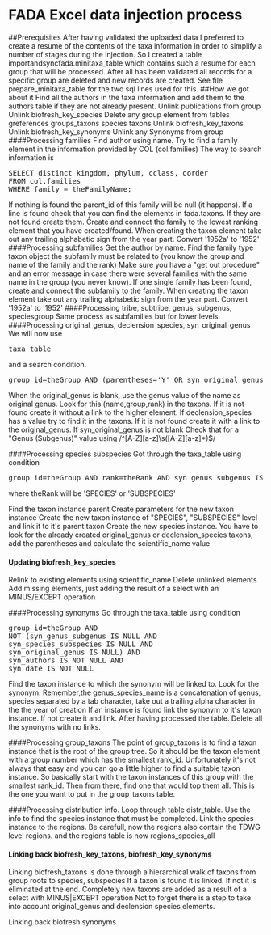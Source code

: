 # FADA Excel data injection process
##Prerequisites
After having validated the uploaded data I preferred to create a resume of the contents of the taxa information in order to simplify a number
of stages during the injection.
So I created a table
importandsyncfada.minitaxa_table
which contains such a resume for each group that will be processed.
After all has been validated all records for a specific group are deleted and new records are created.
See file prepare_minitaxa_table for the two sql lines used for this.
##How we got about it
Find all the authors in the taxa information and add them to the authors table if they are not already present.
Unlink publications from group
Unlink biofresh_key_species
Delete any group element from tables greferences groups_taxons species taxons
Unlink biofresh_key_taxons
Unlink biofresh_key_synonyms
Unlink any Synonyms from group
####Processing families
Find author using name. Try to find a family element in the information provided by COL (col.families) The way to search information is
<pre>
SELECT distinct kingdom, phylum, cclass, oorder
FROM col.families
WHERE family = theFamilyName;
</pre>
If nothing is found the parent_id of this family will be null (it happens).
If a line is found check that you can find the elements in fada.taxons.
If they are not found create them. Create and connect the family to the lowest ranking element that you have created/found.
When creating the taxon element take out any trailing alphabetic sign from the year part. Convert '1952a' to '1952'
####Processing subfamilies
Get the author by name.
Find the family type taxon object the subfamily must be related to (you know the group and name of the family and the rank)
Make sure you have a "get out procedure" and an error message in case there were several families with the same name in the group (you
never know).
If one single family has been found, create and connect the subfamily to the family.
When creating the taxon element take out any trailing alphabetic sign from the year part. Convert '1952a' to '1952'
####Processing tribe, subtribe, genus, subgenus, speciesgroup
Same process as subfamilies but for lower levels.
####Processing original_genus, declension_species, syn_original_genus
We will now use
<pre>
taxa_table
</pre>
and a search condition.
<pre>
group_id=theGroup AND (parentheses='Y' OR syn_original_genus IS NOT NULL)
</pre>
When the original_genus is blank, use the genus value of the name as original genus. Look for this (name,group,rank) in the taxons. If it is
not found create it without a link to the higher element.
If declension_species has a value try to find it in the taxons. If it is not found create it with a link to the original_genus.
If syn_original_genus is not blank
Check that for a "Genus (Subgenus)" value using
/^[A-Z][a-z]\s([A-Z][a-z]*)$/


####Processing species subspecies
Got through the taxa_table using condition
<pre>
group_id=theGroup AND rank=theRank AND syn_genus_subgenus IS NULL AND syn_species_subspecies IS NULL
</pre>
where theRank will be 'SPECIES' or 'SUBSPECIES'

Find the taxon instance parent
Create parameters for the new taxon instance
Create the new taxon instance of "SPECIES", "SUBSPECIES" level and link it to it's parent taxon
Create the new species instance.
You have to look for the already created original_genus or
  declension_species taxons, add the parentheses and calculate the scientific_name value

#### Updating biofresh_key_species
Relink to existing elements using scientific_name
Delete unlinked elements
Add missing elements, just adding the result of a select with an MINUS/EXCEPT operation

####Processing synonyms
Go through the taxa_table using condition
<pre>
group_id=theGroup AND
NOT (syn_genus_subgenus IS NULL AND
syn_species_subspecies IS NULL AND
syn_original_genus IS NULL) AND
syn_authors IS NOT NULL AND
syn_date IS NOT NULL
</pre>
Find the taxon instance to which the synonym will be linked to.
Look for the synonym. Remember,the genus_species_name is a concatenation of genus, species separated by a tab character, take out a trailing alpha character in the the year of creation
If an instance is found link the synonym to it's taxon instance.
If not create it and link.
After having processed the table.
Delete all the synonyms with no links.

####Processing group_taxons
The point of group_taxons is to find a taxon instance that is the root of the group tree.
So it should be the taxon element with a group number which has the smallest rank_id.
Unfortunately it's not always that easy and you can go a little higher to find a suitable taxon instance.
So basically start with the taxon instances of this group with the smallest rank_id.
Then from there, find one that would top them all.
This is the one you want to put in the group_taxons table.

####Processing distribution info.
Loop through table distr_table.
Use the info to find the species instance that must be completed.
Link the species instance to the regions.
Be carefull, now the regions also contain the TDWG level regions.
and the regions table is now regions_species_all

#### Linking back biofresh_key_taxons, biofresh_key_synonyms
Linking biofresh_taxons is done through a hierarchical walk of taxons from group roots to species, subspecies
If a taxon is found it is linked.
If not it is eliminated at the end.
Completely new taxons are added as a result of a select with MINUS|EXCEPT operation
Not to forget there is a step to take into account original_genus and declension species elements.

Linking back biofresh synonyms

